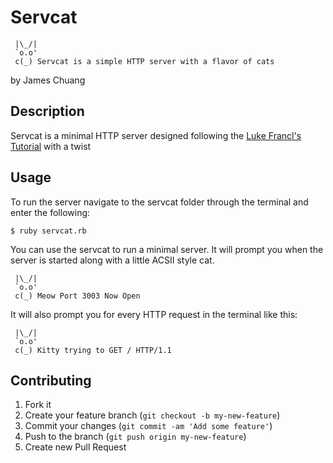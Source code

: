 # Servcat
```shell
 |\_/|
 `o.o'
 c(_) Servcat is a simple HTTP server with a flavor of cats
```

by James Chuang
## Description
Servcat is a minimal HTTP server designed following the [Luke Francl's Tutorial][1] with a twist
## Usage
To run the server navigate to the servcat folder through the terminal and enter the following:
```shell
$ ruby servcat.rb
```

You can use the servcat to run a minimal server. It will prompt you when the server is started along with a little ACSII style cat.
```shell
 |\_/|
 `o.o'
 c(_) Meow Port 3003 Now Open
```

It will also prompt you for every HTTP request in the terminal like this:
```shell
 |\_/|
 `o.o'
 c(_) Kitty trying to GET / HTTP/1.1
```

## Contributing

1. Fork it
2. Create your feature branch (`git checkout -b my-new-feature`)
3. Commit your changes (`git commit -am 'Add some feature'`)
4. Push to the branch (`git push origin my-new-feature`)
5. Create new Pull Request

[1]: https://practicingruby.com/articles/implementing-an-http-file-server?u=2c59db4496